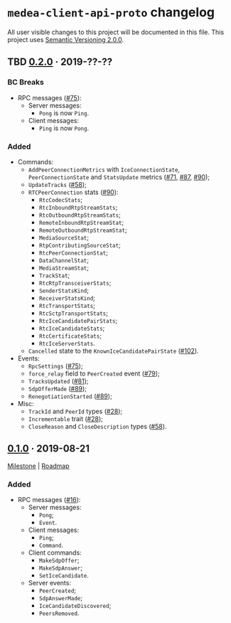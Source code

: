 `medea-client-api-proto` changelog
==================================

All user visible changes to this project will be documented in this file. This project uses [Semantic Versioning 2.0.0].




## TBD [0.2.0] · 2019-??-??
[0.2.0]: /../../tree/medea-client-api-proto-0.2.0/proto/client-api

### BC Breaks

- RPC messages ([#75]):
    - Server messages:
        - `Pong` is now `Ping`.
    - Client messages:
        - `Ping` is now `Pong`.

### Added

- Commands:
    - `AddPeerConnectionMetrics` with `IceConnectionState`, `PeerConnectionState` and `StatsUpdate` metrics ([#71], [#87], [#90]);
    - `UpdateTracks` ([#58]);
    - `RTCPeerConnection` stats ([#90]):
        - `RtcCodecStats`;
        - `RtcInboundRtpStreamStats`;
        - `RtcOutboundRtpStreamStats`;
        - `RemoteInboundRtpStreamStat`;
        - `RemoteOutboundRtpStreamStat`;
        - `MediaSourceStat`;
        - `RtpContributingSourceStat`;
        - `RtcPeerConnectionStat`;
        - `DataChannelStat`;
        - `MediaStreamStat`;
        - `TrackStat`;
        - `RtcRtpTransceiverStats`;
        - `SenderStatsKind`;
        - `ReceiverStatsKind`;
        - `RtcTransportStats`;
        - `RtcSctpTransportStats`;
        - `RtcIceCandidatePairStats`;
        - `RtcIceCandidateStats`;
        - `RtcCertificateStats`;
        - `RtcIceServerStats`.
    - `Cancelled` state to the `KnownIceCandidatePairState` ([#102]).
- Events: 
    - `RpcSettings` ([#75]);
    - `force_relay` field to `PeerCreated` event ([#79]);
    - `TracksUpdated` ([#81]);
    - `SdpOfferMade` ([#89]);
    - `RenegotiationStarted` ([#89]);
- Misc:
    - `TrackId` and `PeerId` types ([#28]);
    - `Incrementable` trait ([#28]);
    - `CloseReason` and `CloseDescription` types ([#58]).

[#28]: /../../pull/28
[#58]: /../../pull/58
[#71]: /../../pull/71
[#75]: /../../pull/75
[#79]: /../../pull/79
[#81]: /../../pull/81
[#87]: /../../pull/87
[#89]: /../../pull/89
[#90]: /../../pull/90
[#102]: /../../pull/102




## [0.1.0] · 2019-08-21
[0.1.0]: /../../tree/medea-client-api-proto-0.1.0/proto/client-api

[Milestone](/../../milestone/1) | [Roadmap](/../../issues/8)

### Added

- RPC messages ([#16](/../../pull/16)):
    - Server messages:
        - `Pong`;
        - `Event`.
    - Client messages:
        - `Ping`;
        - `Command`.
    - Client commands:
        - `MakeSdpOffer`;
        - `MakeSdpAnswer`;
        - `SetIceCandidate`.
    - Server events:
        - `PeerCreated`;
        - `SdpAnswerMade`;
        - `IceCandidateDiscovered`;
        - `PeersRemoved`.





[Semantic Versioning 2.0.0]: https://semver.org
